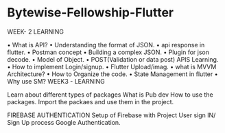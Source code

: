 # Bytewise-Fellowship-Flutter
WEEK- 2 LEARNING 

•	What is API?
•	Understanding the format of JSON.
•	api response in flutter.
•	Postman concept
•	Building a complex JSON.
•	Plugin for json decode.
•	Model of Object.
•	POST(Validation or data post) APIS Learning.
•	How to implement Login/signup.
•	Flutter Upload/imag.
•	what is MVVM Architecture?
•	How to Organize the code.
•	State Management in flutter
•	Why use SM? 
WEEK3 - LEARNING 

Learn about different types of packages
What is Pub dev
How to use the packages.
Import the packaes and use them in the project.

FIREBASE AUTHENTICATION
Setup of Firebase with Project
User sign IN/ Sign Up process
Google Authentication.
